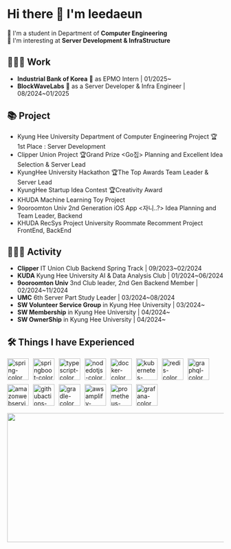 # Hi there 👋 I'm leedaeun
🏫 I'm a student in Department of **Computer Engineering** <br>
📝 I'm interesting at **Server Development & InfraStructure** <br>
<!--
**leeeunda/leeeunda** is a ✨ _special_ ✨ repository because its `README.md` (this file) appears on your GitHub profile.

Here are some ideas to get you started:

- 🔭 I’m currently working on ...
- 🌱 I’m currently learning ...
- 👯 I’m looking to collaborate on ...
- 🤔 I’m looking for help with ...
- 💬 Ask me about ...
- 📫 How to reach me: ...
- 😄 Pronouns: ...
- ⚡ Fun fact: ..
-->
## 👩🏻‍💻 Work
- **Industrial Bank of Korea** 🏦 as EPMO Intern | 01/2025~
- **BlockWaveLabs** 🌊 as a Server Developer & Infra Engineer | 08/2024~01/2025

## 📚 Project

- Kyung Hee University Department of Computer Engineering Project 🏆1st Place <Mumage>: Server Development
- Clipper Union Project 🏆Grand Prize <Go집> Planning and Excellent Idea Selection & Server Lead
- KyungHee University Hackathon 🏆The Top Awards <CiFarm> Team Leader & Server Lead
- KyungHee Startup Idea Contest 🏆Creativity Award
- KHUDA Machine Learning Toy Project <Life Expectancy Prediction System through Data Analysis>
- 9ooroomton Univ 2nd Generation iOS App <자니..?> Idea Planning and Team Leader, Backend
- KHUDA RecSys Project <ChecKhuMate> University Roommate Recomment Project FrontEnd, BackEnd

## 🏃‍♀️‍➡️ Activity

- **Clipper** IT Union Club Backend Spring Track | 09/2023~02/2024
- **KUDA** Kyung Hee University AI & Data Analysis Club | 01/2024~06/2024
- **9ooroomton Univ** 3nd Club leader, 2nd Gen Backend Member | 02/2024~11/2024
- **UMC** 6th Server Part Study Leader | 03/2024~08/2024
- **SW Volunteer Service Group** in Kyung Hee University | 03/2024~
- **SW Membership** in Kyung Hee University  | 04/2024~
- **SW OwnerShip** in Kyung Hee University | 04/2024~

## 🛠️ Things I have Experienced
<div style="display: flex; flex-wrap: wrap; gap: 10px;">
  <img src="https://github.com/user-attachments/assets/a70be2b8-36f7-4f4f-a402-d0e4bd2c107d" width="50" height="50" alt="spring-color" />
  <img src="https://github.com/user-attachments/assets/338af49b-efca-454d-bbd6-f8fee3e66536" width="50" height="50" alt="springboot-color" />
  <img src="https://github.com/user-attachments/assets/610f0d7b-1c33-4c15-ab76-c4783e10c072" width="50" height="50" alt="typescript-color" />
  <img src="https://github.com/user-attachments/assets/1094fb42-ab6b-498e-b1d3-c1331fe620e2" width="50" height="50" alt="nodedotjs-color" />
  <img src="https://github.com/user-attachments/assets/736a0379-8215-49e7-ae6b-3528b8b50dbe" width="50" height="50" alt="docker-color" />
  <img src="https://github.com/user-attachments/assets/945c7eb7-f43e-4b05-96f2-45a42bc824eb" width="50" height="50" alt="kubernetes-color" />
  <img src="https://github.com/user-attachments/assets/89b88581-eaea-4678-8f11-f4a0940b73c8" width="50" height="50" alt="redis-color" />
  <img src="https://github.com/user-attachments/assets/64b10fef-be5c-494a-ad35-ac7f57ac4874" width="50" height="50" alt="graphql-color" />
  <img src="https://github.com/user-attachments/assets/4fc90b92-ded2-4273-a7e9-9863372a4b3d" width="50" height="50" alt="amazonwebservices-color" />
  <img src="https://github.com/user-attachments/assets/4d1e9483-2a29-4cdf-81aa-eb947d67f0f1" width="50" height="50" alt="githubactions-color" />
  <img src="https://github.com/user-attachments/assets/30b5543a-8713-4d9c-8d78-c4158c3a20e4" width="50" height="50" alt="gradle-color" />
  <img src="https://github.com/user-attachments/assets/2228dd88-45c8-417f-9704-d3ef3a04eb51" width="50" height="50" alt="awsamplify-color" />
  <img src="https://github.com/user-attachments/assets/32464a38-2848-4f60-8b94-a274a72b4e99" width="50" height="50" alt="prometheus-color" />
  <img src="https://github.com/user-attachments/assets/a85195df-d7a1-4c8a-91d4-0cbb105cc8a6" width="50" height="50" alt="grafana-color" />
</div>

<br>

<a href="https://github.com/devxb/gitanimals">
<img
  src="https://render.gitanimals.org/farms/leeeunda"
  width="600"
  height="300"
/>
</a>
